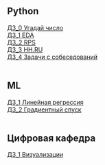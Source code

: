 ## Python
[ДЗ_0 Угадай число](https://github.com/Vendor62/MIPT_practice/tree/main/homework/py_hw_0)<br>
[ДЗ_1 EDA](https://github.com/Vendor62/MIPT_practice/tree/main/homework/py_hw_1)<br>
[ДЗ_2 RPS](https://github.com/Vendor62/MIPT_practice/tree/main/homework/py_hw_2)<br>
[ДЗ_3 HH.RU](https://github.com/Vendor62/MIPT_practice/tree/main/homework/py_hw_3)<br>
[ДЗ_4 Задачи с собеседований](https://github.com/Vendor62/MIPT_practice/blob/main/homework/py_hw_4/py_hw_4.ipynb)<br><br>
## ML
[ДЗ_1 Линейная регрессия](https://github.com/Vendor62/MIPT_practice/tree/main/homework/ml_hw_1)<br>
[ДЗ_2 Градиентный спуск](https://github.com/Vendor62/MIPT_practice/tree/main/homework/ml_hw_2)<br><br>
## Цифровая кафедра
[ДЗ_1 Визуализации](https://github.com/Vendor62/MIPT_practice/tree/main/homework/dd_hw_1cd)
